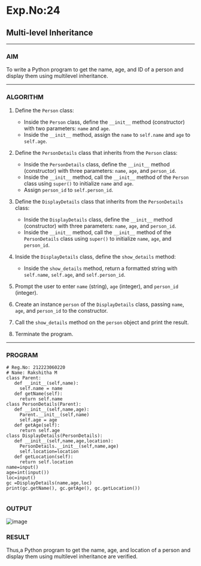 # Exp.No:24  
## Multi-level Inheritance

---

### AIM  
To write a Python program to get the name, age, and ID of a person and display them using multilevel inheritance.

---

### ALGORITHM

1. Define the `Person` class:
   - Inside the `Person` class, define the `__init__` method (constructor) with two parameters: `name` and `age`.
   - Inside the `__init__` method, assign the `name` to `self.name` and `age` to `self.age`.

2. Define the `PersonDetails` class that inherits from the `Person` class:
   - Inside the `PersonDetails` class, define the `__init__` method (constructor) with three parameters: `name`, `age`, and `person_id`.
   - Inside the `__init__` method, call the `__init__` method of the `Person` class using `super()` to initialize `name` and `age`.
   - Assign `person_id` to `self.person_id`.

3. Define the `DisplayDetails` class that inherits from the `PersonDetails` class:
   - Inside the `DisplayDetails` class, define the `__init__` method (constructor) with three parameters: `name`, `age`, and `person_id`.
   - Inside the `__init__` method, call the `__init__` method of the `PersonDetails` class using `super()` to initialize `name`, `age`, and `person_id`.

4. Inside the `DisplayDetails` class, define the `show_details` method:
   - Inside the `show_details` method, return a formatted string with `self.name`, `self.age`, and `self.person_id`.

5. Prompt the user to enter `name` (string), `age` (integer), and `person_id` (integer).

6. Create an instance `person` of the `DisplayDetails` class, passing `name`, `age`, and `person_id` to the constructor.

7. Call the `show_details` method on the `person` object and print the result.

8. Terminate the program.

---

### PROGRAM

```
# Reg.No: 212223060220
# Name: Rakshitha M
class Parent:
   def __init__(self,name):
     self.name = name
   def getName(self):
     return self.name
class PersonDetails(Parent):
   def __init__(self,name,age):
     Parent.__init__(self,name)
     self.age = age
   def getAge(self):
     return self.age
class DisplayDetails(PersonDetails):
   def __init__(self,name,age,location):
     PersonDetails.__init__(self,name,age)
     self.location=location
   def getLocation(self):
     return self.location
name=input()
age=int(input())
loc=input()
gc =DisplayDetails(name,age,loc)
print(gc.getName(), gc.getAge(), gc.getLocation())


```

### OUTPUT
![image](https://github.com/user-attachments/assets/79806461-b506-4cbc-b922-5214910893ac)


### RESULT
Thus,a Python program to get the name, age, and location of a person and display them using multilevel inheritance are verified.
